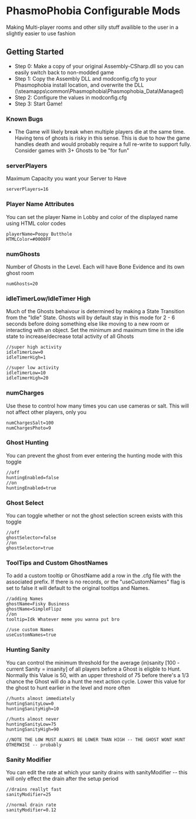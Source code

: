 # PhasmoPhobia Configurable Mods

Making Multi-player rooms and other silly stuff availible to the user in a slightly easier to use fashion

## Getting Started

* Step 0: Make a copy of your original Assembly-CSharp.dll so you can easily switch back to non-modded game
* Step 1: Copy the Assembly DLL and modconfig.cfg to your Phasmophobia install location, and overwrite the DLL (<SteamInstallLocation>\steamapps\common\Phasmophobia\Phasmophobia_Data\Managed)
* Step 2: Configure the values in modconfig.cfg
* Step 3: Start Game!

### Known Bugs

* The Game will likely break when multiple players die at the same time. Having tens of ghosts is risky in this sense. This is due to how the game handles death and would probably require a full re-write to support fully. Consider games with 3+ Ghosts to be "for fun"


### serverPlayers

Maximum Capacity you want your Server to Have

```
serverPlayers=16
```
### Player Name Attributes
You can set the player Name in Lobby and color of the displayed name using HTML color codes

```
playerName=Poopy Butthole
HTMLColor=#0000FF

```

### numGhosts

Number of Ghosts in the Level. Each will have Bone Evidence and its own ghost room

```
numGhosts=20
```

### idleTimerLow/IdleTimer High
Much of the Ghosts behaivour is determined by making a State Transition from the "Idle" State. Ghosts will by default stay in this mode for 2 - 6 seconds before doing something else like moving to a new room or interacting with an object.
Set the minimum and maximum time in the idle state to increase/decrease total activity of all Ghosts

```
//super high activity
idleTimerLow=0
idleTimerHigh=1

//super low activity
idleTimerLow=10
idleTimerHigh=20

```

### numCharges

Use these to control how many times you can use cameras or salt. This will not affect other players, only you

```
numChargesSalt=100
numChargesPhoto=9
```

### Ghost Hunting
You can prevent the ghost from ever entering the hunting mode with this toggle


```
//off
huntingEnabled=false
//on
huntingEnabled=true
```
### Ghost Select

You can toggle whether or not the ghost selection screen exists with this toggle

```
//off
ghostSelector=false
//on
ghostSelector=true
```

### ToolTips and Custom GhostNames
To add a custom tooltip or GhostName add a row in the .cfg file with the associated prefix. If there is no records, or the "useCustomNames" flag is set to false it will default to the original tooltips and Names.

```
//adding Names
ghostName=Fisky Business
ghostName=SimpleFlipz
//on
tooltip=Idk Whatever meme you wanna put bro

//use custom Names
useCustomNames=true
```

### Hunting Sanity
You can control the minimum threshold for the average (in)sanity [100 - current Sanity = insanity] of all players before a Ghost is eligble to Hunt. Normally this Value is 50, with an upper threshold of 75 before there's a 1/3 chance the Ghost will do a hunt the next action cycle. Lower this value for the ghost to hunt earlier in the level and more often

```
//hunts almost immediately
huntingSanityLow=0
huntingSanityHigh=10

//hunts almost never
huntingSanityLow=75
huntingSanityHigh=90

//NOTE THE LOW MUST ALWAYS BE LOWER THAN HIGH -- THE GHOST WONT HUNT OTHERWISE -- probably
```

### Sanity Modifier
You can edit the rate at which your sanity drains with sanityModifier -- this will only effect the drain after the setup period
```
//drains reallyt fast
sanityModifier=25

//normal drain rate
sanityModifier=0.12

```

